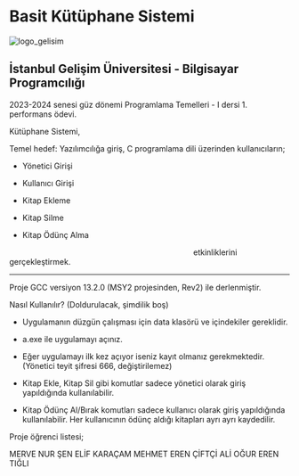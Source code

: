 # Basit Kütüphane Sistemi

![logo_gelisim](https://github.com/amacsizadam4/BPKutuphaneProje/assets/64750696/ce81d7d0-d65a-42da-8e4c-898bd4bdf789)


## İstanbul Gelişim Üniversitesi - Bilgisayar Programcılığı

2023-2024 senesi güz dönemi Programlama Temelleri - I dersi 1. performans ödevi.

Kütüphane Sistemi,

Temel hedef: Yazılımcılığa giriş, C programlama dili üzerinden kullanıcıların;

- Yönetici Girişi

- Kullanıcı Girişi

- Kitap Ekleme

- Kitap Silme

- Kitap Ödünç Alma

                                                                                    etkinliklerini gerçekleştirmek.

---

Proje GCC versiyon 13.2.0 (MSY2 projesinden, Rev2) ile derlenmiştir.

Nasıl Kullanılır? (Doldurulacak, şimdilik boş)

- Uygulamanın düzgün çalışması için data klasörü ve içindekiler gereklidir.

- a.exe ile uygulamayı açınız.

- Eğer uygulamayı ilk kez açıyor iseniz kayıt olmanız gerekmektedir. (Yönetici teyit şifresi 666, değiştirilemez)

- Kitap Ekle, Kitap Sil gibi komutlar sadece yönetici olarak giriş yapıldığında kullanılabilir.

- Kitap Ödünç Al/Bırak komutları sadece kullanıcı olarak giriş yapıldığında kullanılabilir. Her kullanıcının ödünç aldığı kitapları ayrı ayrı kaydedilir.



Proje öğrenci listesi;

MERVE NUR ŞEN
ELİF KARAÇAM
MEHMET EREN ÇİFTÇİ
ALİ OĞUR
EREN TIĞLI
